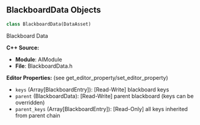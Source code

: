 ## BlackboardData Objects

```python
class BlackboardData(DataAsset)
```

Blackboard Data

**C++ Source:**

- **Module**: AIModule
- **File**: BlackboardData.h

**Editor Properties:** (see get_editor_property/set_editor_property)

- ``keys`` (Array[BlackboardEntry]):  [Read-Write] blackboard keys
- ``parent`` (BlackboardData):  [Read-Write] parent blackboard (keys can be overridden)
- ``parent_keys`` (Array[BlackboardEntry]):  [Read-Only] all keys inherited from parent chain

<a id="unreal.BTFunctionLibrary"></a>